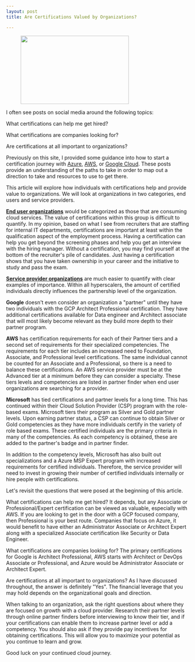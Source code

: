 ```yaml
---
layout: post
title: Are Certifications Valued by Organizations?

---
```


<!-- wp:image {"id":125,"width":296,"height":187,"sizeSlug":"large"} -->
<figure class="wp-block-image size-large is-resized"><img src="https://captainhyperscaler.files.wordpress.com/2019/10/multi-cloud2.png?w=282" alt="" class="wp-image-125" width="296" height="187"/></figure>
<!-- /wp:image -->

<!-- wp:paragraph -->
<p>I often see posts on social media around the following topics:</p>
<!-- /wp:paragraph -->

<!-- wp:paragraph -->
<p>What certifications can help me get hired?</p>
<!-- /wp:paragraph -->

<!-- wp:paragraph -->
<p>What certifications are companies looking for?</p>
<!-- /wp:paragraph -->

<!-- wp:paragraph -->
<p>Are certifications at all important to organizations?</p>
<!-- /wp:paragraph -->

<!-- wp:paragraph -->
<p>Previously on this site, I provided some guidance into how to start a certification journey with <a rel="noreferrer noopener" aria-label="Azure (opens in a new tab)" href="https://captainhyperscaler.com/2020/01/28/where-do-i-start-with-the-cloud-part-1-microsoft-azure/" target="_blank">Azure</a>, <a rel="noreferrer noopener" aria-label="AWS (opens in a new tab)" href="https://captainhyperscaler.com/2020/01/29/where-do-i-start-with-the-cloud-part-2-amazon-web-services/" target="_blank">AWS</a>, or <a rel="noreferrer noopener" aria-label="Google Cloud (opens in a new tab)" href="https://captainhyperscaler.com/2020/01/30/where-do-i-start-with-the-cloud-part-3-google-cloud-platform/" target="_blank">Google Cloud</a>.   These posts provide an understanding of the paths to take in order to map out a direction to take and resources to use to get there. </p>
<!-- /wp:paragraph -->

<!-- wp:paragraph -->
<p>This article will explore how individuals with certifications help and provide value to organizations. We will look at organizations in two categories, end users and service providers. </p>
<!-- /wp:paragraph -->

<!-- wp:paragraph -->
<p><span style="text-decoration:underline;"><strong>End user organizations</strong></span> would be categorized as those that are consuming cloud services. The value of certifications within this group is difficult to quantify. In my opinion, based on what I see from recruiters that are staffing for internal IT departments, certifications are important at least within the qualification aspect of the employment process. Having a certification can help you get beyond the screening phases and help you get an interview with the hiring manager. Without a certification, you may find yourself at the bottom of the recruiter's pile of candidates. Just having a certification shows that you have taken ownership in your career and the initiative to study and pass the exam. </p>
<!-- /wp:paragraph -->

<!-- wp:paragraph -->
<p><span style="text-decoration:underline;"><strong>Service provider organizations</strong></span> are much easier to quantify with clear examples of importance. Within all hyperscalers, the amount of certified individuals directly influences the partnership level of the organization. </p>
<!-- /wp:paragraph -->

<!-- wp:paragraph -->
<p><strong>Google</strong> doesn't even consider an organization a "partner" until they have two individuals with the GCP Architect Professional certification. They have additional certifications available for Data engineer and Architect associate that will most likely become relevant as they build more depth to their partner program. </p>
<!-- /wp:paragraph -->

<!-- wp:paragraph -->
<p><strong>AWS</strong> has certification requirements for each of their Partner tiers and a second set of requirements for their specialized competencies. The requirements for each tier includes an increased need to Foundation, Associate, and Professional level certifications. The same individual cannot be counted for an Associate and a Professional, so there is a need to balance these certifications. An AWS service provider must be at the Advanced tier at a minimum before they can consider a specialty. These tiers levels and competencies are listed in partner finder when end user organizations are searching for a provider. </p>
<!-- /wp:paragraph -->

<!-- wp:paragraph -->
<p><strong>Microsoft</strong> has tied certifications and partner levels for a long time. This has continued within their Cloud Solution Provider (CSP) program with the role-based exams. Microsoft tiers their program as Silver and Gold partner levels. Upon earning partner status, a CSP can continue to obtain Silver or Gold competencies as they have more individuals certify in the variety of role based exams. These certified individuals are the primary criteria in many of the competencies. As each competency is obtained, these are added to the partner's badge and in partner finder. </p>
<!-- /wp:paragraph -->

<!-- wp:paragraph -->
<p>In addition to the competency levels, Microsoft has also built out specializations and a Azure MSP Expert program with increased requirements for certified individuals. Therefore, the service provider will need to invest in growing their number of certified individuals internally or hire people with certifications. </p>
<!-- /wp:paragraph -->

<!-- wp:paragraph -->
<p>Let's revisit the questions that were posed at the beginning of this article. </p>
<!-- /wp:paragraph -->

<!-- wp:paragraph -->
<p>What certifications can help me get hired?  It depends, but any Associate or Professional/Expert certification can be viewed as valuable, especially with AWS. If you are looking to get in the door with a GCP focused company, then Professional is your best route. Companies that focus on Azure, it would benefit to have either an Administrator Associate or Architect Expert along with a specialized Associate certification like Security or Data Engineer. </p>
<!-- /wp:paragraph -->

<!-- wp:paragraph -->
<p>What certifications are companies looking for?  The primary certifications for Google is Architect Professional, AWS starts with Architect or DevOps Associate or Professional, and Azure would be Administrator Associate or Architect Expert. </p>
<!-- /wp:paragraph -->

<!-- wp:paragraph -->
<p>Are certifications at all important to organizations? As I have discussed throughout, the answer is definitely "Yes". The financial leverage that you may hold depends on the organizational goals and direction. </p>
<!-- /wp:paragraph -->

<!-- wp:paragraph -->
<p>When talking to an organization, ask the right questions about where they are focused on growth with a cloud provider. Research their partner levels through online partner finders before interviewing to know their tier, and if your certifications can enable them to increase partner level or add a competency.  You should also ask if they provide pay incentives for obtaining certifications. This will allow you to maximize your potential as you continue to learn and grow. </p>
<!-- /wp:paragraph -->

<!-- wp:paragraph -->
<p>Good luck on your continued cloud journey. </p>
<!-- /wp:paragraph -->
